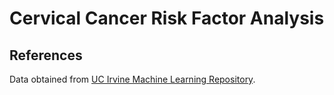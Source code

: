 # Cervical Cancer Risk Factor Analysis
 
## References
Data obtained from [UC Irvine Machine Learning Repository](https://archive.ics.uci.edu/dataset/383/cervical+cancer+risk+factors).
